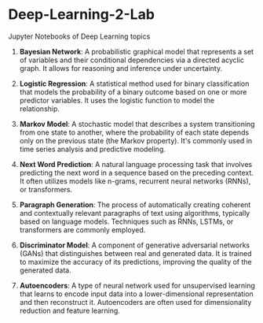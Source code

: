 # Deep-Learning-2-Lab
Jupyter Notebooks of Deep Learning topics


1. **Bayesian Network**: A probabilistic graphical model that represents a set of variables and their conditional dependencies via a directed acyclic graph. It allows for reasoning and inference under uncertainty.

2. **Logistic Regression**: A statistical method used for binary classification that models the probability of a binary outcome based on one or more predictor variables. It uses the logistic function to model the relationship.

3. **Markov Model**: A stochastic model that describes a system transitioning from one state to another, where the probability of each state depends only on the previous state (the Markov property). It's commonly used in time series analysis and predictive modeling.

4. **Next Word Prediction**: A natural language processing task that involves predicting the next word in a sequence based on the preceding context. It often utilizes models like n-grams, recurrent neural networks (RNNs), or transformers.

5. **Paragraph Generation**: The process of automatically creating coherent and contextually relevant paragraphs of text using algorithms, typically based on language models. Techniques such as RNNs, LSTMs, or transformers are commonly employed.

6. **Discriminator Model**: A component of generative adversarial networks (GANs) that distinguishes between real and generated data. It is trained to maximize the accuracy of its predictions, improving the quality of the generated data.

7. **Autoencoders**: A type of neural network used for unsupervised learning that learns to encode input data into a lower-dimensional representation and then reconstruct it. Autoencoders are often used for dimensionality reduction and feature learning.
